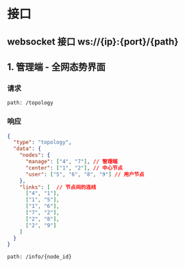 # 接口

## websocket 接口 ws://{ip}:{port}/{path}

## 1. 管理端 - 全网态势界面

### 请求

`path: /topology`

### 响应

```json
{
  "type": "topology",
  "data": {
    "nodes": {
      "manage": ["4", "7"], // 管理端
      "center": ["1", "2"], // 中心节点
      "user": ["5", "6", "8", "9"] // 用户节点
    },
    "links": [  // 节点间的连线
      ["4", "1"],
      ["1", "5"],
      ["1", "6"],
      ["7", "2"],
      ["2", "8"],
      ["2", "9"]
    ]
  }
}
```

`path: /info/{node_id}`
